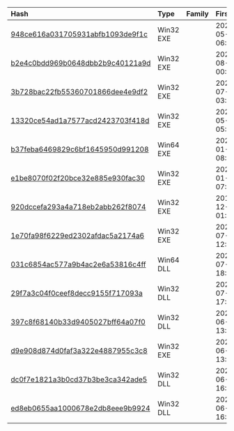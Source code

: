 |Hash|Type|Family|First_Seen|Name|
|:--|:--|:--|:--|:--|
|[948ce616a031705931abfb1093de9f1c](https://www.virustotal.com/gui/file/948ce616a031705931abfb1093de9f1c)|Win32 EXE||2023-05-16 06:49:28| |
|[b2e4c0bdd969b0648dbb2b9c40121a9d](https://www.virustotal.com/gui/file/b2e4c0bdd969b0648dbb2b9c40121a9d)|Win32 EXE||2022-08-08 00:30:44|Ladon.exe|
|[3b728bac22fb55360701866dee4e9df2](https://www.virustotal.com/gui/file/3b728bac22fb55360701866dee4e9df2)|Win32 EXE||2022-07-04 03:42:26|test.exe|
|[13320ce54ad1a7577acd2423703f418d](https://www.virustotal.com/gui/file/13320ce54ad1a7577acd2423703f418d)|Win32 EXE||2022-05-19 05:22:27|smb2os.exe|
|[b37feba6469829c6bf1645950d991208](https://www.virustotal.com/gui/file/b37feba6469829c6bf1645950d991208)|Win64 EXE||2022-01-07 08:36:48|tfc_windows_amd64.exe|
|[e1be8070f02f20bce32e885e930fac30](https://www.virustotal.com/gui/file/e1be8070f02f20bce32e885e930fac30)|Win32 EXE||2020-01-12 07:44:39|smbver.exe|
|[920dccefa293a4a718eb2abb262f8074](https://www.virustotal.com/gui/file/920dccefa293a4a718eb2abb262f8074)|Win32 EXE||2018-12-11 01:50:17|592e237925243cf65d30a0c95c91733db593da64c96281b70917a038da9156ae.bin|
|[1e70fa98f6229ed2302afdac5a2174a6](https://www.virustotal.com/gui/file/1e70fa98f6229ed2302afdac5a2174a6)|Win32 EXE||2023-07-27 12:39:12| |
|[031c6854ac577a9b4ac2e6a53816c4ff](https://www.virustotal.com/gui/file/031c6854ac577a9b4ac2e6a53816c4ff)|Win64 DLL||2023-07-23 18:15:09| |
|[29f7a3c04f0ceef8decc9155f717093a](https://www.virustotal.com/gui/file/29f7a3c04f0ceef8decc9155f717093a)|Win32 DLL||2023-07-23 17:16:57|C:\Users\user\AppData\Roaming\SiteAdv\SiteAdv.dll|
|[397c8f68140b33d9405027bff64a07f0](https://www.virustotal.com/gui/file/397c8f68140b33d9405027bff64a07f0)|Win32 DLL||2023-06-24 13:29:52|C:\Users\user\AppData\Roaming\SiteAdv\SiteAdv.dll|
|[d9e908d874d0faf3a322e4887955c3c8](https://www.virustotal.com/gui/file/d9e908d874d0faf3a322e4887955c3c8)|Win32 EXE||2023-06-24 13:27:02|d9e908d874d0faf3a322e4887955c3c8.virus|
|[dc0f7e1821a3b0cd37b3be3ca342ade5](https://www.virustotal.com/gui/file/dc0f7e1821a3b0cd37b3be3ca342ade5)|Win32 DLL||2023-06-05 16:29:47| |
|[ed8eb0655aa1000678e2db8eee9b9924](https://www.virustotal.com/gui/file/ed8eb0655aa1000678e2db8eee9b9924)|Win32 DLL||2023-06-05 16:28:08|fe7a6954e18feddeeb6fcdaaa8ac9248c8185703c2505d7f249b03d8d8897104.exe|
